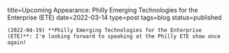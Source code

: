
title=Upcoming Appearance: Philly Emerging Technologies for the Enterprise (ETE)
date=2022-03-14
type=post
tags=blog
status=published
~~~~~~
(2022-04-19) **Philly Emerging Technologies for the Enterprise (ETE)**: I'm looking forward to speaking at the Philly ETE show once again! 
            